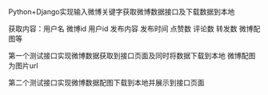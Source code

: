 Python+Django实现输入微博关键字获取微博数据接口及下载数据到本地

获取内容：用户名 微博id 用户id 发布内容 发布时间 点赞数 评论数 转发数 微博配图等

第一个测试接口实现微博数据获取到接口页面及同时将数据下载到本地 微博配图为图片url

第二个测试接口实现微博数据配图下载到本地并展示到接口页面
